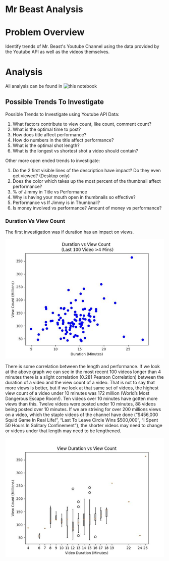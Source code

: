 # Mr Beast Analysis


# Problem Overview
Identify trends of Mr. Beast's Youtube Channel using the data provided by the Youtube API as well as the videos themselves.

# Analysis

All analysis can be found in ![this notebook](full_video_analysis.ipynb)

## Possible Trends To Investigate

Possible Trends to Investigate using Youtube API Data:
1. What factors contribute to view count, like count, comment count?
1. What is the optimal time to post?
1. How does title affect performance?
1. How do numbers in the title affect performance?
1. What is the optimal shot length?
1. What is the longest vs shortest shot a video should contain?


Other more open ended trends to investigate:
1. Do the 2 first visible lines of the description have impact? Do they even get viewed? (Desktop only)
1. Does the color which takes up the most percent of the thumbnail affect performance?
1. % of Jimmy in Title vs Performance
1. Why is having your mouth open in thumbnails so effective?
1. Performance vs If Jimmy is in Thumbnail?
1. Is money involved vs performance? Amount of money vs performance?

### Duration Vs View Count

The first investigation was if duration has an impact on views.

![alt text](/images/duration_vs_view_count.jpg)

There is some correlation between the length and performance. If we look at the above graph we can see in the most recent 100 videos longer than 4 minutes there is a slight correlation (0.281 Pearson Correlation) between the duration of a video and the view count of a video. That is not to say that more views is better, but if we look at that same set of videos, the highest view count of a video under 10 minutes was 172 million (World’s Most Dangerous Escape Room!). Ten videos over 10 minutes have gotten more views than this. Twelve videos were posted under 10 minutes, 88 videos being posted over 10 minutes. If we are striving for over 200 millions views on a video, which the staple videos of the channel have done (“$456,000 Squid Game In Real Life!”, “Last To Leave Circle Wins $500,000”, “I Spent 50 Hours In Solitary Confinement”), the shorter videos may need to change or videos under that length may need to be lengthened.

![alt text](/images/boxplot_view_times.jpg)


